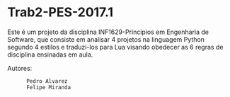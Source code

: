 # Trab2-PES-2017.1

Este é um projeto da disciplina INF1629-Principios em Engenharia de Software, que consiste em analisar 4 projetos
na linguagem Python segundo 4 estilos e traduzi-los para Lua visando obedecer as 6 regras de disciplina ensinadas em aula.

Autores:  


          Pedro Alvarez
          Felipe Miranda

